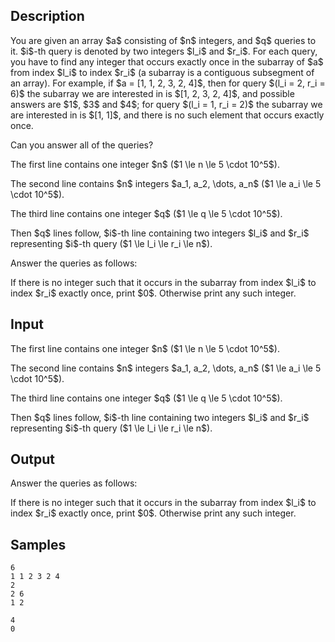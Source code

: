 ## Description

<div><p>You are given an array $a$ consisting of $n$ integers, and $q$ queries to it. $i$-th query is denoted by two integers $l_i$ and $r_i$. For each query, you have to find <span class="tex-font-style-bf">any</span> integer that occurs <span class="tex-font-style-bf">exactly once</span> in the subarray of $a$ from index $l_i$ to index $r_i$ (a subarray is a contiguous subsegment of an array). For example, if $a = [1, 1, 2, 3, 2, 4]$, then for query $(l_i = 2, r_i = 6)$ the subarray we are interested in is $[1, 2, 3, 2, 4]$, and possible answers are $1$, $3$ and $4$; for query $(l_i = 1, r_i = 2)$ the subarray we are interested in is $[1, 1]$, and there is no such element that occurs exactly once.</p><p>Can you answer all of the queries?</p></div><div class="input-specification"><p>The first line contains one integer $n$ ($1 \le n \le 5 \cdot 10^5$).</p><p>The second line contains $n$ integers $a_1, a_2, \dots, a_n$ ($1 \le a_i \le 5 \cdot 10^5$).</p><p>The third line contains one integer $q$ ($1 \le q \le 5 \cdot 10^5$).</p><p>Then $q$ lines follow, $i$-th line containing two integers $l_i$ and $r_i$ representing $i$-th query ($1 \le l_i \le r_i \le n$).</p></div><div class="output-specification"><p>Answer the queries as follows:</p><p>If there is no integer such that it occurs in the subarray from index $l_i$ to index $r_i$ exactly once, print $0$. Otherwise print any such integer.</p></div>

## Input

<p>The first line contains one integer $n$ ($1 \le n \le 5 \cdot 10^5$).</p><p>The second line contains $n$ integers $a_1, a_2, \dots, a_n$ ($1 \le a_i \le 5 \cdot 10^5$).</p><p>The third line contains one integer $q$ ($1 \le q \le 5 \cdot 10^5$).</p><p>Then $q$ lines follow, $i$-th line containing two integers $l_i$ and $r_i$ representing $i$-th query ($1 \le l_i \le r_i \le n$).</p>

## Output

<p>Answer the queries as follows:</p><p>If there is no integer such that it occurs in the subarray from index $l_i$ to index $r_i$ exactly once, print $0$. Otherwise print any such integer.</p>

## Samples

```input1
6
1 1 2 3 2 4
2
2 6
1 2

```

```output1
4
0

```



